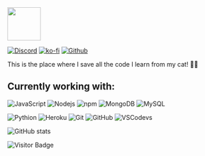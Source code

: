 <title> Ebaa's Website </title>
<img src="https://media.giphy.com/media/SqeaJvuHTby1fW2wdL/giphy.gif" width="75">

[![Discord](https://img.shields.io/badge/Discord-Server-7289DA?style=flat-square&logo=discord)](https://discord.gg/GeMa7KCDWV)
[![ko-fi](https://img.shields.io/badge/Ko--fi-Support-FF5E5B?style=flat-square&logo=ko-fi)](https://ko-fi.com/B0B73WFJT)
[![Github](https://img.shields.io/badge/Github-Profile-181717?style=flat-square&logo=Github)](https://github.com/EbaaCode)


This is the place where I save all the code I learn from my cat! 🐱‍💻

## Currently working with:

![JavaScript](https://img.shields.io/badge/-JavaScript-181717?style=flat-square&logo=javascript)
![Nodejs](https://img.shields.io/badge/-Nodejs-181717?style=flat-square&logo=node-dot-js)
![npm](https://img.shields.io/badge/-Npm-181717?style=flat-square&logo=npm)
![MongoDB](https://img.shields.io/badge/-MongoDB-181717?style=flat-square&logo=mongodb)
![MySQL](https://img.shields.io/badge/-MySQL-181717?style=flat-square&logo=mysql)

![Pythion](https://img.shields.io/badge/-Python-181717?style=flat-square&logo=Python)
![Heroku](https://img.shields.io/badge/-Heroku-181717?style=flat-square&logo=heroku)
![Git](https://img.shields.io/badge/-Git-181717?style=flat-square&logo=git)
![GitHub](https://img.shields.io/badge/-GitHub-181717?style=flat-square&logo=github)
![VSCodevs](https://img.shields.io/badge/-VSCode-181717?style=flat-square&logo=visual-studio-code)


![GitHub stats](https://github-readme-stats.vercel.app/api?username=EbaaCode&count_private=true&include_all_commits=true&show_icons=true&theme=dark&hide=prs,issues,contribs&hide_border=false&border_radius=0)

![Visitor Badge](https://visitor-badge.laobi.icu/badge?page_id=.EbaaCode)
